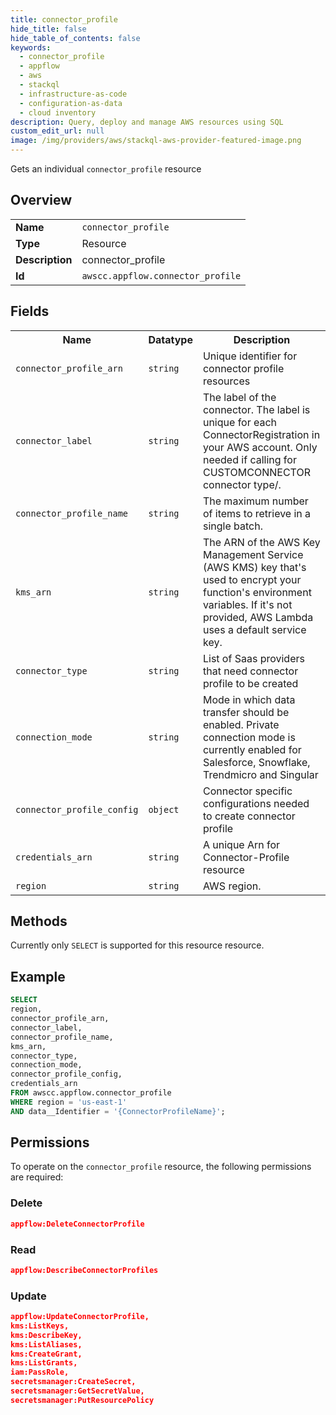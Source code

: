 ```yaml
---
title: connector_profile
hide_title: false
hide_table_of_contents: false
keywords:
  - connector_profile
  - appflow
  - aws
  - stackql
  - infrastructure-as-code
  - configuration-as-data
  - cloud inventory
description: Query, deploy and manage AWS resources using SQL
custom_edit_url: null
image: /img/providers/aws/stackql-aws-provider-featured-image.png
---
```

Gets an individual <code>connector_profile</code> resource

## Overview
<table><tbody>
<tr><td><b>Name</b></td><td><code>connector_profile</code></td></tr>
<tr><td><b>Type</b></td><td>Resource</td></tr>
<tr><td><b>Description</b></td><td>connector_profile</td></tr>
<tr><td><b>Id</b></td><td><code>awscc.appflow.connector_profile</code></td></tr>
</tbody></table>

## Fields
<table><tbody>
<tr><th>Name</th><th>Datatype</th><th>Description</th></tr>
<tr><td><code>connector_profile_arn</code></td><td><code>string</code></td><td>Unique identifier for connector profile resources</td></tr>
<tr><td><code>connector_label</code></td><td><code>string</code></td><td>The label of the connector. The label is unique for each ConnectorRegistration in your AWS account. Only needed if calling for CUSTOMCONNECTOR connector type&#x2F;.</td></tr>
<tr><td><code>connector_profile_name</code></td><td><code>string</code></td><td>The maximum number of items to retrieve in a single batch.</td></tr>
<tr><td><code>kms_arn</code></td><td><code>string</code></td><td>The ARN of the AWS Key Management Service (AWS KMS) key that's used to encrypt your function's environment variables. If it's not provided, AWS Lambda uses a default service key.</td></tr>
<tr><td><code>connector_type</code></td><td><code>string</code></td><td>List of Saas providers that need connector profile to be created</td></tr>
<tr><td><code>connection_mode</code></td><td><code>string</code></td><td>Mode in which data transfer should be enabled. Private connection mode is currently enabled for Salesforce, Snowflake, Trendmicro and Singular</td></tr>
<tr><td><code>connector_profile_config</code></td><td><code>object</code></td><td>Connector specific configurations needed to create connector profile</td></tr>
<tr><td><code>credentials_arn</code></td><td><code>string</code></td><td>A unique Arn for Connector-Profile resource</td></tr>
<tr><td><code>region</code></td><td><code>string</code></td><td>AWS region.</td></tr>

</tbody></table>

## Methods
Currently only <code>SELECT</code> is supported for this resource resource.

## Example
```sql
SELECT
region,
connector_profile_arn,
connector_label,
connector_profile_name,
kms_arn,
connector_type,
connection_mode,
connector_profile_config,
credentials_arn
FROM awscc.appflow.connector_profile
WHERE region = 'us-east-1'
AND data__Identifier = '{ConnectorProfileName}';
```

## Permissions

To operate on the <code>connector_profile</code> resource, the following permissions are required:

### Delete
```json
appflow:DeleteConnectorProfile
```

### Read
```json
appflow:DescribeConnectorProfiles
```

### Update
```json
appflow:UpdateConnectorProfile,
kms:ListKeys,
kms:DescribeKey,
kms:ListAliases,
kms:CreateGrant,
kms:ListGrants,
iam:PassRole,
secretsmanager:CreateSecret,
secretsmanager:GetSecretValue,
secretsmanager:PutResourcePolicy
```

